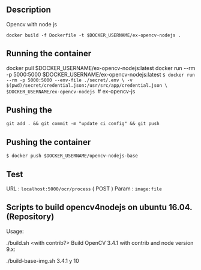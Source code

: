 ## Description

Opencv with node js 

`docker build -f Dockerfile -t $DOCKER_USERNAME/ex-opencv-nodejs .`


## Running the container
docker pull $DOCKER_USERNAME/ex-opencv-nodejs:latest
docker run --rm -p 5000:5000 $DOCKER_USERNAME/ex-opencv-nodejs:latest
` $ docker run --rm -p 5000:5000 --env-file ./secret/.env \
 -v $(pwd)/secret/credential.json:/usr/src/app/credential.json \
 $DOCKER_USERNAME/ex-opencv-nodejs 
 `# ex-opencv-js
## Pushing the 
`git add . && git commit -m "update ci config" && git push`
## Pushing the container
` $ docker push $DOCKER_USERNAME/opencv-nodejs-base `
## Test 

URL : `localhost:5000/ocr/process` ( POST )
Param : `image:file`


## Scripts to build opencv4nodejs on ubuntu 16.04. (Repository)

Usage:

./build.sh <OpenCV version> <with contrib?> <node major version>
Build OpenCV 3.4.1 with contrib and node version 9.x:

./build-base-img.sh 3.4.1 y 10